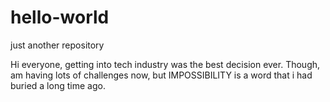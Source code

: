 # hello-world
just another repository


Hi everyone, 
getting into tech industry was the best decision ever. Though, am having lots of challenges now, but IMPOSSIBILITY is a word that i had buried a long time ago.
